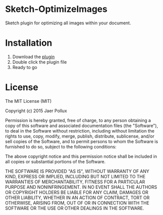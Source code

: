 # Sketch-OptimizeImages
Sketch plugin for optimizing all images within your document.


# Installation
1. Download the [plugin](https://github.com/peerjollux/Sketch-OptimizeImages/master "Sketch Optimize Images plugin")
2. Double click the plugin file
3. Ready to go


# License
The MIT License (MIT)

Copyright (c) 2015 Jaer Pollux

Permission is hereby granted, free of charge, to any person obtaining a copy of this software and associated documentation files (the "Software"), to deal in the Software without restriction, including without limitation the rights to use, copy, modify, merge, publish, distribute, sublicense, and/or sell copies of the Software, and to permit persons to whom the Software is furnished to do so, subject to the following conditions:

The above copyright notice and this permission notice shall be included in all copies or substantial portions of the Software.

THE SOFTWARE IS PROVIDED "AS IS", WITHOUT WARRANTY OF ANY KIND, EXPRESS OR IMPLIED, INCLUDING BUT NOT LIMITED TO THE WARRANTIES OF MERCHANTABILITY, FITNESS FOR A PARTICULAR PURPOSE AND NONINFRINGEMENT. IN NO EVENT SHALL THE AUTHORS OR COPYRIGHT HOLDERS BE LIABLE FOR ANY CLAIM, DAMAGES OR OTHER LIABILITY, WHETHER IN AN ACTION OF CONTRACT, TORT OR OTHERWISE, ARISING FROM, OUT OF OR IN CONNECTION WITH THE SOFTWARE OR THE USE OR OTHER DEALINGS IN THE SOFTWARE.

